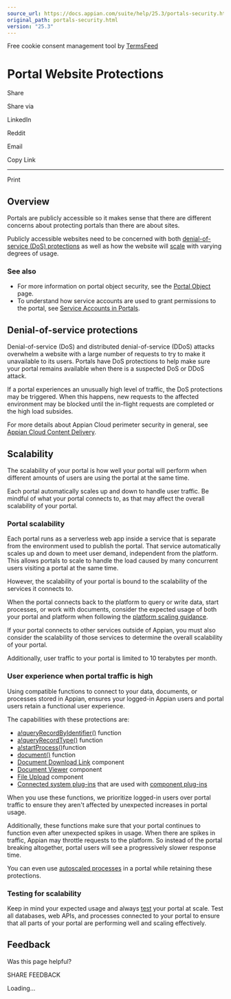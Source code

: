 ```yaml
---
source_url: https://docs.appian.com/suite/help/25.3/portals-security.html
original_path: portals-security.html
version: "25.3"
---
```


Free cookie consent management tool by [TermsFeed](https://www.termsfeed.com/)

# Portal Website Protections

Share

Share via

LinkedIn

Reddit

Email

Copy Link

* * *

Print

## Overview

Portals are publicly accessible so it makes sense that there are different concerns about protecting portals than there are about sites.

Publicly accessible websites need to be concerned with both [denial-of-service (DoS) protections](#denial-of-service-protections) as well as how the website will [scale](#scalability) with varying degrees of usage.

### See also

-   For more information on portal object security, see the [Portal Object](portal-object.html#security) page.
-   To understand how service accounts are used to grant permissions to the portal, see [Service Accounts in Portals](portals-service-accounts.html).

## Denial-of-service protections

Denial-of-service (DoS) and distributed denial-of-service (DDoS) attacks overwhelm a website with a large number of requests to try to make it unavailable to its users. Portals have DoS protections to help make sure your portal remains available when there is a suspected DoS or DDoS attack.

If a portal experiences an unusually high level of traffic, the DoS protections may be triggered. When this happens, new requests to the affected environment may be blocked until the in-flight requests are completed or the high load subsides.

For more details about Appian Cloud perimeter security in general, see [Appian Cloud Content Delivery](Appian_Cloud_Content_Delivery.html#perimeter-protection).

## Scalability

The scalability of your portal is how well your portal will perform when different amounts of users are using the portal at the same time.

Each portal automatically scales up and down to handle user traffic. Be mindful of what your portal connects to, as that may affect the overall scalability of your portal.

### Portal scalability

Each portal runs as a serverless web app inside a service that is separate from the environment used to publish the portal. That service automatically scales up and down to meet user demand, independent from the platform. This allows portals to scale to handle the load caused by many concurrent users visiting a portal at the same time.

However, the scalability of your portal is bound to the scalability of the services it connects to.

When the portal connects back to the platform to query or write data, start processes, or work with documents, consider the expected usage of both your portal and platform when following the [platform scaling guidance](Scaling_Appian.html).

If your portal connects to other services outside of Appian, you must also consider the scalability of those services to determine the overall scalability of your portal.

Additionally, user traffic to your portal is limited to 10 terabytes per month.

### User experience when portal traffic is high

Using compatible functions to connect to your data, documents, or processes stored in Appian, ensures your logged-in Appian users and portal users retain a functional user experience.

The capabilities with these protections are:

-   [a!queryRecordByIdentifier()](fnc_system_a_queryrecordbyidentifier.html) function
-   [a!queryRecordType()](fnc_system_queryrecordtype.html) function
-   [a!startProcess()](Start_Process_Smart_Service.html#astartprocess)function
-   [document()](fnc_scripting_document.html) function
-   [Document Download Link](Document_Link_Component.html) component
-   [Document Viewer](Document_Viewer_Component.html) component
-   [File Upload](File_Upload_Component.html) component
-   [Connected system plug-ins](component-plugins.html) that are used with [component plug-ins](connected-system-plug-in-landing.html)

When you use these functions, we prioritize logged-in users over portal traffic to ensure they aren't affected by unexpected increases in portal usage.

Additionally, these functions make sure that your portal continues to function even after unexpected spikes in usage. When there are spikes in traffic, Appian may throttle requests to the platform. So instead of the portal breaking altogether, portal users will see a progressively slower response time.

You can even use [autoscaled processes](autoscale-processes.html) in a portal while retaining these protections.

### Testing for scalability

Keep in mind your expected usage and always [test](portals-manage-portals.html) your portal at scale. Test all databases, web APIs, and processes connected to your portal to ensure that all parts of your portal are performing well and scaling effectively.

## Feedback

Was this page helpful?

SHARE FEEDBACK

Loading...